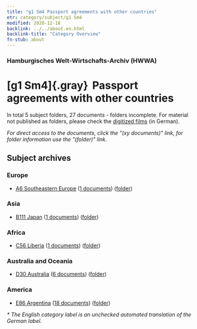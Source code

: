 ```yaml
---
title: "g1 Sm4 Passport agreements with other countries"
etr: category/subject/g1 Sm4
modified: 2020-12-18
backlink: ../../about.en.html
backlink-title: "Category Overview"
fn-stub: about
---
```


### Hamburgisches Welt-Wirtschafts-Archiv (HWWA)
# [g1 Sm4]{.gray}&#8201; Passport agreements with other countries&#160; 





In total 5 subject folders, 27 documents - folders incomplete.
For material not published as folders, please check the [digitized films](/film/h1_sh) (in German).

_For direct access to the documents, click the "(xy documents)" link, for folder information use the "(folder)" link._

## Subject archives



### Europe

- [A6 Southeastern Europe](../../../geo/about.en.html#A6) (<a href="https://dfg-viewer.de/show/?tx_dlf[id]=https://pm20.zbw.eu/mets/sh/1409xx/140900/1444xx/144456/public.mets.en.xml" target="_blank">1 documents</a>) ([folder](http://purl.org/pressemappe20/folder/sh/140900,144456))

### Asia

- [B111 Japan](../../../geo/about.en.html#B111) (<a href="https://dfg-viewer.de/show/?tx_dlf[id]=https://pm20.zbw.eu/mets/sh/1412xx/141272/1444xx/144456/public.mets.en.xml" target="_blank">1 documents</a>) ([folder](http://purl.org/pressemappe20/folder/sh/141272,144456))

### Africa

- [C56 Liberia](../../../geo/about.en.html#C56) (<a href="https://dfg-viewer.de/show/?tx_dlf[id]=https://pm20.zbw.eu/mets/sh/1414xx/141405/1444xx/144456/public.mets.en.xml" target="_blank">1 documents</a>) ([folder](http://purl.org/pressemappe20/folder/sh/141405,144456))

### Australia and Oceania

- [D30 Australia](../../../geo/about.en.html#D30) (<a href="https://dfg-viewer.de/show/?tx_dlf[id]=https://pm20.zbw.eu/mets/sh/1416xx/141621/1444xx/144456/public.mets.en.xml" target="_blank">6 documents</a>) ([folder](http://purl.org/pressemappe20/folder/sh/141621,144456))

### America

- [E86 Argentina](../../../geo/about.en.html#E86) (<a href="https://dfg-viewer.de/show/?tx_dlf[id]=https://pm20.zbw.eu/mets/sh/1416xx/141692/1444xx/144456/public.mets.en.xml" target="_blank">18 documents</a>) ([folder](http://purl.org/pressemappe20/folder/sh/141692,144456))


_* The English category label is an unchecked automated translation of the German label._

